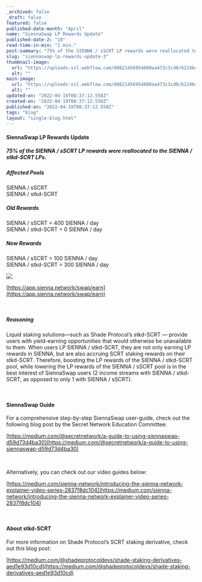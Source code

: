 ```yaml
---
_archived: false
_draft: false
featured: false
published-date-month: "April"
name: "SiennaSwap LP Rewards Update"
published-date-2: "18"
read-time-in-min: "2 min."
post-summary: "75% of the SIENNA / sSCRT LP rewards were reallocated to the SIENNA / stkd-SCRT LPs."
slug: "siennaswap-lp-rewards-update-3"
thumbnail-image:
  url: "https://uploads-ssl.webflow.com/60621456954600aa473c3cd0/6224b4911ef1ea7f5e41dcbb_SiennaSwap%20LP%20Blog%20Thump.jpg"
  alt: ""
main-image:
  url: "https://uploads-ssl.webflow.com/60621456954600aa473c3cd0/6224b48d337fec483abd9c4b_SiennaSwap%20LP%20Blog.jpg"
  alt: ""
updated-on: "2022-04-19T08:37:12.558Z"
created-on: "2022-04-19T08:37:12.558Z"
published-on: "2022-04-19T08:37:12.558Z"
tags: "blog"
layout: "single-blog.html"
---
```


#### SiennaSwap LP Rewards Update

##### 75% of the SIENNA / sSCRT LP rewards were reallocated to the SIENNA / stkd-SCRT LPs.

##### Affected Pools

SIENNA / sSCRT  
SIENNA / stkd-SCRT

##### Old Rewards

SIENNA / sSCRT = 400 SIENNA / day  
SIENNA / stkd-SCRT = 0 SIENNA / day

##### New Rewards

SIENNA / sSCRT = 100 SIENNA / day  
SIENNA / stkd-SCRT = 300 SIENNA / day

![](https://uploads-ssl.webflow.com/60621456954600aa473c3cd0/625e73d5ae0f7c1b268c5e2b_1*JtGvINpZsqAZrtYrQsLrWg.png)

[https://app.sienna.network/swap/earn](https://app.sienna.network/swap/earn)

‍

##### Reasoning

Liquid staking solutions—such as Shade Protocol’s stkd-SCRT — provide users with yield-earning opportunities that would otherwise be unavailable to them. When users LP SIENNA / stkd-SCRT, they are not only earning LP rewards in SIENNA, but are also accruing SCRT staking rewards on their stkd-SCRT. Therefore, boosting the LP rewards of the SIENNA / stkd-SCRT pool, while lowering the LP rewards of the SIENNA / sSCRT pool is in the best interest of SiennaSwap users (2 income streams with SIENNA / stkd-SCRT, as opposed to only 1 with SIENNA / sSCRT).

‍

#### SiennaSwap Guide

For a comprehensive step-by-step SiennaSwap user-guide, check out the following blog post by the Secret Network Education Committee:

[https://medium.com/@secretnetwork/a-guide-to-using-siennaswap-d59d73d4ba30](https://medium.com/@secretnetwork/a-guide-to-using-siennaswap-d59d73d4ba30)

‍

Alternatively, you can check out our video guides below:

[https://medium.com/sienna-network/introducing-the-sienna-network-explainer-video-series-2837f8dc104](https://medium.com/sienna-network/introducing-the-sienna-network-explainer-video-series-2837f8dc104)

‍

#### About stkd-SCRT

For more information on Shade Protocol’s SCRT staking derivative, check out this blog post:

[https://medium.com/@shadeprotocoldevs/shade-staking-derivatives-aed1e93d10cd](https://medium.com/@shadeprotocoldevs/shade-staking-derivatives-aed1e93d10cd)

‍
